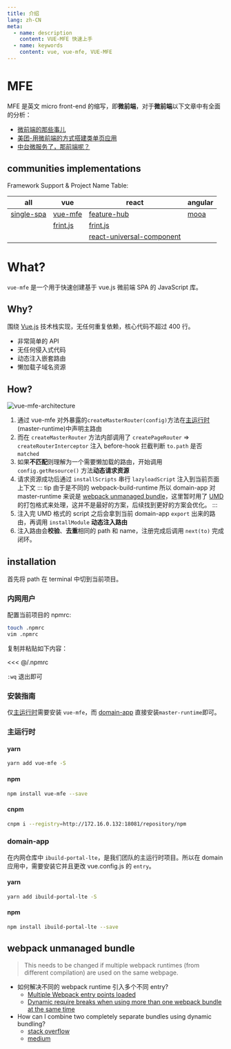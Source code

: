```yaml
---
title: 介绍
lang: zh-CN
meta:
  - name: description
    content: VUE-MFE 快速上手
  - name: keywords
    content: vue, vue-mfe, VUE-MFE
---
```


# MFE
MFE 是英文 micro front-end 的缩写，即**微前端**，对于**微前端**以下文章中有全面的分析：

+ [微前端的那些事儿](https://giethub.com/phodal/microfrontends)
+ [美团-用微前端的方式搭建类单页应用](https://tech.meituan.com/2018/09/06/fe-tiny-spa.html)
+ [中台微服务了，那前端呢？](https://mp.weixin.qq.com/s/hke92257-EB1ksrV6tb-mg)

## communities implementations

Framework Support & Project Name Table:

| all                                     | vue                                          | react                                                                                 | angular                                |
| --------------------------------------- | -------------------------------------------- | ------------------------------------------------------------------------------------- | -------------------------------------- |
| [single-spa](https://single-spa.js.org) | [vue-mfe](https://github.com/vuchan.vue-mfe) | [feature-hub](https://feature-hub.io)                                                 | [mooa](https://github.com/phodal/mooa) |
|                                         | [frint.js](https://frint.js.org)             | [frint.js](https://frint.js.org)                                                      |                                        |
|                                         |                                              | [react-universal-component](https://github.com/faceyspacey/react-universal-component) |                                        |


# What?
`vue-mfe` 是一个用于快速创建基于 vue.js 微前端 SPA 的 JavaScript 库。

## Why?

围绕 [Vue.js](https://vuejs.org/) 技术栈实现，无任何重复依赖，核心代码不超过 400 行。

+ 非常简单的 API
+ 无任何侵入式代码
+ 动态注入嵌套路由
+ 懒加载子域名资源

## How?
![vue-mfe-architecture](/images/vue-mfe-architecture.jpg)

1. 通过 vue-mfe 对外暴露的`createMasterRouter(config)`方法在[主运行时](getting-started.md#master-runtime)(master-runtime)中声明主路由
2. 而在 `createMasterRouter` 方法内部调用了 `createPageRouter` => `createRouterInterceptor` 注入 before-hook 拦截判断 `to.path` 是否 `matched`
3. 如果**不匹配**则理解为一个需要懒加载的路由，开始调用 `config.getResource()` 方法**动态请求资源**
4. 请求资源成功后通过 `installScripts` 串行 `lazyloadScript` 注入到当前页面上下文
::: tip
   由于是不同的 webpack-build-runtime 所以 domain-app 对 master-runtime 来说是 [webpack unmanaged bundle](README.md#webpack-unmanaged-bundle)，这里暂时用了 [UMD](https://www.davidbcalhoun.com/2014/what-is-amd-commonjs-and-umd/) 的打包格式来处理，这并不是最好的方案，后续找到更好的方案会优化。
:::
5. 注入完 UMD 格式的 script 之后会拿到当前 domain-app `export` 出来的路由，再调用 `installModule` **动态注入路由**
6. 注入路由会**校验**、**去重**相同的 path 和 name，注册完成后调用 `next(to)` 完成闭环。


## installation

首先将 path 在 terminal 中切到当前项目。

### 内网用户

配置当前项目的 npmrc:

```bash
touch .npmrc
vim .npmrc
```

复制并粘贴如下内容：

<<< @/.npmrc

`:wq` 退出即可

### 安装指南

仅[主运行时](getting-started.md#master-runtime)需要安装 `vue-mfe`，而 [domain-app](getting-started.md#domain-app) 直接安装`master-runtime`即可。

### 主运行时

#### yarn
```bash
yarn add vue-mfe -S
```

#### npm
```bash
npm install vue-mfe --save
```

#### cnpm
```bash
cnpm i --registry=http://172.16.0.132:18081/repository/npm
```


### domain-app

在内网仓库中 `ibuild-portal-lte`，是我们团队的主运行时项目。所以在 domain 应用中，需要安装它并且更改 vue.config.js 的 `entry`。

#### yarn
```bash
yarn add ibuild-portal-lte -S
```

#### npm
```bash
npm install ibuild-portal-lte --save
```

## webpack unmanaged bundle

> This needs to be changed if multiple webpack runtimes (from different compilation) are used on the same webpage.

+ 如何解决不同的 webpack runtime 引入多个不同 entry?
  + [Multiple Webpack entry points loaded](https://github.com/webpack/webpack/issues/2112)
  + [Dynamic require breaks when using more than one webpack bundle at the same time](https://github.com/webpack/webpack/issues/3791)
+ How can I combine two completely separate bundles using dynamic bundling?
  + [stack overflow](https://stackoverflow.com/questions/42450048/webpack-how-can-i-combine-two-completely-separate-bundles-using-dynamic-bundlin)
  + [medium](https://medium.jonasbandi.net/hosting-multiple-react-applications-on-the-same-document-c887df1a1fcd)
